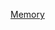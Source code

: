 [Memory<T>](https://github.com/Apollo3zehn/HDF5.NET/blob/412caaf6e2e794a4a058b9dc1f65ace8e061fabf/src/HDF5.NET/Core/H5Dataset.cs#L94)

